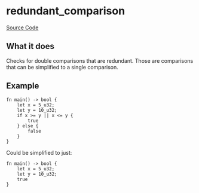 # redundant_comparison

[Source Code](https://github.com/software-mansion/cairo-lint/tree/main/src/lints/double_comparison.rs#L136)

## What it does

Checks for double comparisons that are redundant. Those are comparisons that can be simplified to a single comparison.

## Example

```cairo
fn main() -> bool {
    let x = 5_u32;
    let y = 10_u32;
    if x >= y || x <= y {
        true
    } else {
        false
    }
}
```

Could be simplified to just:

```cairo
fn main() -> bool {
    let x = 5_u32;
    let y = 10_u32;
    true
}
```
